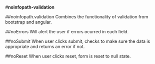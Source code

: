 

<!-- Start noinfopath-validation.js -->

#**noinfopath-validation**

##noinfopath.validation
Combines the functionality of validation from bootstrap and angular.

##noErrors
Will alert the user if errors ocurred in each field.

##noSubmit
When user clicks submit, checks to make sure the data is appropriate and returns an error if not.

##noReset
When user clicks reset, form is reset to null state.

<!-- End noinfopath-validation.js -->

